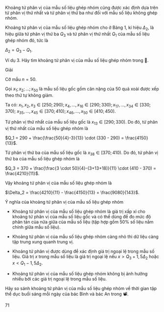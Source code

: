 Khoảng tứ phân vị của mẫu số liệu ghép nhóm cũng được xác định dựa trên tứ phân vị thứ nhất và tứ phân vị thứ ba như đối với mẫu số liệu không ghép nhóm.

Khoảng tứ phân vị của mẫu số liệu ghép nhóm cho ở Bảng 1, kí hiệu $\Delta_2$, là hiệu giữa tứ phân vị thứ ba $Q_3$ và tứ phân vị thứ nhất $Q_1$ của mẫu số liệu ghép nhóm đó, tức là

$\Delta_2 = Q_3 - Q_1$.

Ví dụ 3. Hãy tìm khoảng tứ phân vị của mẫu số liệu ghép nhóm trong 🍎.

Giải

Cỡ mẫu $n = 50$.

Gọi $x_1; x_2; ...; x_{50}$ là mẫu số liệu gốc gồm cân nặng của 50 quả xoài được xếp theo thứ tự không giảm.

Ta có: $x_1, x_2, x_3 \in [250; 290); x_4, ..., x_{16} \in [290; 330); x_{17}, ..., x_{34} \in [330; 370);$
$x_{35}, ..., x_{45} \in [370; 410); x_{46}, ..., x_{50} \in [410; 450)$.

Tứ phân vị thứ nhất của mẫu số liệu gốc là $x_{13} \in [290; 330)$. Do đó, tứ phân vị thứ nhất của mẫu số liệu ghép nhóm là

$Q_1 = 290 + \frac{\frac{50}{4}-3}{13} \cdot (330 - 290) = \frac{4150}{13}$.

Tứ phân vị thứ ba của mẫu số liệu gốc là $x_{38} \in [370; 410)$. Do đó, tứ phân vị thứ ba của mẫu số liệu ghép nhóm là

$Q_3 = 370 + \frac{\frac{3 \cdot 50}{4}-(3+13+18)}{11} \cdot (410 - 370) = \frac{4210}{11}$.

Vậy khoảng tứ phân vị của mẫu số liệu ghép nhóm là

$\Delta_2 = \frac{4210}{11} - \frac{4150}{13} = \frac{9080}{143}$.

Ý nghĩa của khoảng tứ phân vị của mẫu số liệu ghép nhóm

- Khoảng tứ phân vị của mẫu số liệu ghép nhóm là giá trị xấp xỉ cho khoảng tứ phân vị của mẫu số liệu gốc và có thể dùng để đo mức độ phân tán của nửa giữa của mẫu số liệu (tập hợp gồm 50% số liệu nằm chính giữa mẫu số liệu).

- Khoảng tứ phân vị của mẫu số liệu ghép nhóm càng nhỏ thì dữ liệu càng tập trung xung quanh trung vị.

- Khoảng tứ phân vị được dùng để xác định giá trị ngoại lệ trong mẫu số liệu. Giá trị $x$ trong mẫu số liệu là giá trị ngoại lệ nếu $x > Q_3 + 1,5\Delta_2$ hoặc $x < Q_1 - 1,5\Delta_2$.

- Khoảng tứ phân vị của mẫu số liệu ghép nhóm không bị ảnh hưởng nhiều bởi các giá trị ngoại lệ trong mẫu số liệu.

Hãy so sánh khoảng tứ phân vị của mẫu số liệu ghép nhóm về thời gian tập thể dục buổi sáng mỗi ngày của bác Bình và bác An trong 📽️.

71